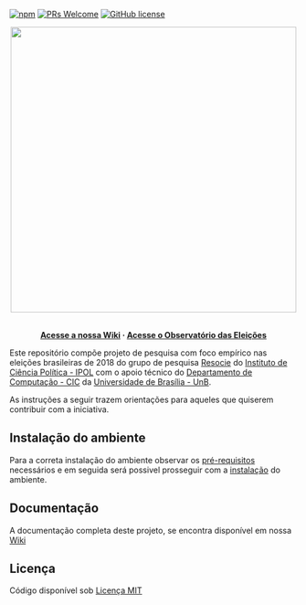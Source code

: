 
[![npm](https://img.shields.io/npm/v/npm.svg?style=flat-square)](https://www.npmjs.com/package/npm) [![PRs Welcome](https://img.shields.io/badge/PRs-welcome-brightgreen.svg?style=flat-square)](http://makeapullrequest.com) [![GitHub license](https://img.shields.io/badge/license-MIT-blue.svg?style=flat-square)](https://github.com/your/your-project/blob/master/LICENSE)

<p align="center">
  <a href="https://github.com/unb-cic-esw/data-viz/wiki">
    <img src="https://github.com/unb-cic-esw/data-viz/blob/master/public/imagens/Logo.png" width=500 >
  </a>

  <p align="center">
    <br><strong>
    <a href="https://github.com/unb-cic-esw/data-viz/wiki">Acesse a nossa Wiki</a>
    &middot;
    <a href="https://dataviz-resocie.herokuapp.com/">Acesse o Observatório das Eleições</a>
  </strong>
  </p>
</p>

Este repositório compõe projeto de pesquisa com foco empírico nas eleições brasileiras de 2018 do grupo de pesquisa [Resocie](http://resocie.org) do [Instituto de Ciência Política - IPOL](http://ipol.unb.br/) com o apoio técnico do [Departamento de Computação - CIC](http://www.cic.unb.br/) da [Universidade de Brasília - UnB](http://unb.br).

As instruções a seguir trazem orientações para aqueles que quiserem contribuir com a iniciativa.



## Instalação do ambiente

Para a correta instalação do ambiente observar os [pré-requisitos](https://github.com/unb-cic-esw/data-viz/wiki/Pr%C3%A9-requisitos) necessários e em seguida será possivel prosseguir com a [instalação](https://github.com/unb-cic-esw/data-viz/wiki/Instala%C3%A7%C3%A3o) do ambiente.


## Documentação

A documentação completa deste projeto, se encontra disponível em nossa [Wiki](https://github.com/unb-cic-esw/data-viz/wiki)


## Licença

Código disponível sob [Licença MIT](https://github.com/your/your-project/blob/master/LICENSE)
